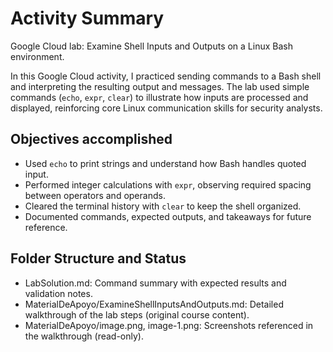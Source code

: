 # Activity Summary 

Google Cloud lab: Examine Shell Inputs and Outputs on a Linux Bash environment.

In this Google Cloud activity, I practiced sending commands to a Bash shell and interpreting the resulting output and messages. The lab used simple commands (`echo`, `expr`, `clear`) to illustrate how inputs are processed and displayed, reinforcing core Linux communication skills for security analysts.

## Objectives accomplished

- Used `echo` to print strings and understand how Bash handles quoted input.
- Performed integer calculations with `expr`, observing required spacing between operators and operands.
- Cleared the terminal history with `clear` to keep the shell organized.
- Documented commands, expected outputs, and takeaways for future reference.

## Folder Structure and Status

- LabSolution.md: Command summary with expected results and validation notes.
- MaterialDeApoyo/ExamineShellInputsAndOutputs.md: Detailed walkthrough of the lab steps (original course content).
- MaterialDeApoyo/image.png, image-1.png: Screenshots referenced in the walkthrough (read-only).
